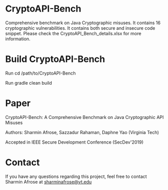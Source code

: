 # CryptoAPI-Bench

Comprehensive benchmark on Java Cryptographic misuses. It contains 16 cryptographic vulnerabilities. It contains both secure and insecure code snippet. Please check the CryptoAPI_Bench_details.xlsx for more information.

# Build CryptoAPI-Bench
Run cd /path/to/CryptoAPI-Bench

Run gradle clean build

# Paper
CryptoAPI-Bench: A Comprehensive Benchmark on Java Cryptographic API Misuses

Authors: Sharmin Afrose, Sazzadur Rahaman, Daphne Yao (Virginia Tech)

Accepted in IEEE Secure Development Conference (SecDev'2019)

# Contact
If you have any questions regarding this project, feel free to contact Sharmin Afrose at sharminafrose@vt.edu
